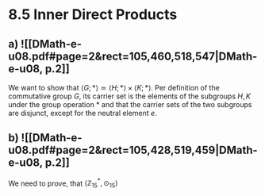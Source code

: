 
# 8.5 Inner Direct Products

## a) ![[DMath-e-u08.pdf#page=2&rect=105,460,518,547|DMath-e-u08, p.2]]

We want to show that $\langle G; \ast \rangle \simeq \langle H; \ast \rangle \times \langle K; \ast \rangle$. Per definition of the commutative group $G$, its carrier set is the elements of the subgroups $H, K$ under the group operation $*$ and that the carrier sets of the two subgroups are disjunct, except for the neutral element $e$.


## b) ![[DMath-e-u08.pdf#page=2&rect=105,428,519,459|DMath-e-u08, p.2]]

We need to prove, that $\langle \mathbb{Z}^{*}_{15}, \odot_{15} \rangle$